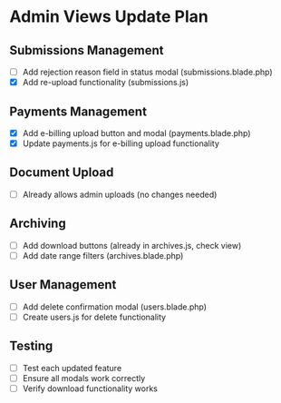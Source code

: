 # Admin Views Update Plan

## Submissions Management

-   [ ] Add rejection reason field in status modal (submissions.blade.php)
-   [x] Add re-upload functionality (submissions.js)

## Payments Management

-   [x] Add e-billing upload button and modal (payments.blade.php)
-   [x] Update payments.js for e-billing upload functionality

## Document Upload

-   [ ] Already allows admin uploads (no changes needed)

## Archiving

-   [ ] Add download buttons (already in archives.js, check view)
-   [ ] Add date range filters (archives.blade.php)

## User Management

-   [ ] Add delete confirmation modal (users.blade.php)
-   [ ] Create users.js for delete functionality

## Testing

-   [ ] Test each updated feature
-   [ ] Ensure all modals work correctly
-   [ ] Verify download functionality works
